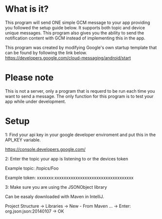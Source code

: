 # What is it?
This program will send ONE simple GCM message to your app providing you followed the setup guide below. It supports both topic and device unique messages. This program also gives you the ability to send the notification content with GCM instead of implementing this in the app.

This program was created by modifying Google's own startup template that can be found by following the link below.
https://developers.google.com/cloud-messaging/android/start

# Please note
This is not a server, only a program that is requerd to be run each time you want to send a message. The only function for this program is to test your app while under development.

# Setup
1: Find your api key in your google developer enviroment and put this in the API_KEY variable.

https://console.developers.google.com/


2: Enter the topic your app is listening to or the devices token

Example topic: /topics/Foo

Example token: xxxxxxx:xxxxxxxxxxxxxxxxxxxxxxxxxxxxxxxxxx

3: Make sure you are using the JSONObject library

Can be easaly downloaded with Maven in IntelliJ.

Project Structure -> Libraries -> New - From Maven ... -> Enter: org.json:json:20140107 -> OK
